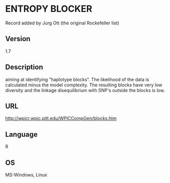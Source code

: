 # ENTROPY BLOCKER
Record added by Jurg Ott (the original Rockefeller list)

## Version
1.7

## Description
aiming at identifying "haplotype blocks". The likelihood of the data is calculated minus the model complexity. The resulting blocks have very low diversity and the linkage disequilibrium with SNP's outside the blocks is low.

## URL
http://wpicr.wpic.pitt.edu/WPICCompGen/blocks.htm

## Language
R

## OS
MS-Windows, Linux